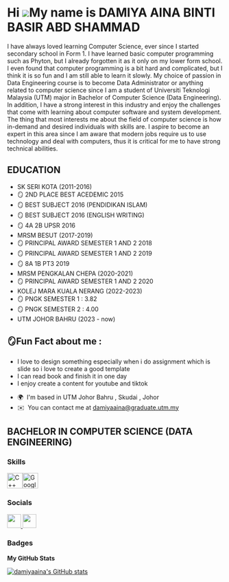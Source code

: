 Hi ![](https://user-images.githubusercontent.com/18350557/176309783-0785949b-9127-417c-8b55-ab5a4333674e.gif)My name is DAMIYA AINA BINTI BASIR ABD SHAMMAD
===========================================================================================================================================================

I have always loved learning Computer Science, ever since I started secondary school in Form 1. I have learned basic computer programming such as Phyton, but I already forgotten it as it 
only on my lower form school. I even found that computer programming is a bit hard and complicated, but I think it is so fun and I am still able to learn it slowly. My choice of passion 
in Data Engineering course is to become Data Administrator or anything related to computer science since I am a student of Universiti Teknologi Malaysia (UTM) major in Bachelor of 
Computer Science (Data Engineering). In addition, I have a strong interest in this industry and enjoy the challenges that come with learning about computer software and system 
development. The thing that most interests me about the field of computer science is how in-demand and desired individuals with skills are. I aspire to become an expert in this area 
since I am aware that modern jobs require us to use technology and deal with computers, thus it is critical for me to have strong technical abilities.

EDUCATION
----------
- SK SERI KOTA (2011-2016)
- 🪞 2ND PLACE BEST ACEDEMIC 2015
- 🪞 BEST SUBJECT 2016 (PENDIDIKAN ISLAM)
- 🪞 BEST SUBJECT 2016 (ENGLISH WRITING)
- 🪞 4A 2B UPSR 2016
- MRSM BESUT (2017-2019)
- 🪞 PRINCIPAL AWARD SEMESTER 1 AND 2 2018
- 🪞 PRINCIPAL AWARD SEMESTER 1 AND 2 2019
- 🪞 8A 1B PT3 2019
- MRSM PENGKALAN CHEPA (2020-2021)
- 🪞 PRINCIPAL AWARD SEMESTER 1 AND 2 2020
- KOLEJ MARA KUALA NERANG (2022-2023)
- 🪞 PNGK SEMESTER 1 : 3.82
- 🪞 PNGK SEMESTER 2 : 4.00 
- UTM JOHOR BAHRU (2023 - now)

🪞Fun Fact about me : 
------------------------
- I love to design something especially when i do assignment which is slide so i love to create a good template 
- I can read book and finish it in one day
- I enjoy create a content for youtube and tiktok

* 🌍  I'm based in UTM Johor Bahru , Skudai , Johor
* ✉️  You can contact me at [damiyaaina@graduate.utm.my](mailto:damiyaaina@graduate.utm.my)

 BACHELOR IN COMPUTER SCIENCE (DATA ENGINEERING)
---------------------------------------------------


### Skills

<p align="left">
<a href="https://docs.microsoft.com/en-us/cpp/?view=msvc-170" target="_blank" rel="noreferrer"><img src="https://raw.githubusercontent.com/danielcranney/readme-generator/main/public/icons/skills/cplusplus-colored.svg" width="36" height="36" alt="C++" /></a><a href="https://cloud.google.com/" target="_blank" rel="noreferrer"><img src="https://raw.githubusercontent.com/danielcranney/readme-generator/main/public/icons/skills/googlecloud-colored.svg" width="36" height="36" alt="Google Cloud" /></a>
</p>


### Socials

<p align="left"> <a href="https://www.github.com/damiyaaina" target="_blank" rel="noreferrer"> <picture> <source media="(prefers-color-scheme: dark)" srcset="https://raw.githubusercontent.com/danielcranney/readme-generator/main/public/icons/socials/github-dark.svg" /> <source media="(prefers-color-scheme: light)" srcset="https://raw.githubusercontent.com/danielcranney/readme-generator/main/public/icons/socials/github.svg" /> <img src="https://raw.githubusercontent.com/danielcranney/readme-generator/main/public/icons/socials/github.svg" width="32" height="32" /> </picture> </a> <a href="http://www.instagram.com/itsdmiyaaa" target="_blank" rel="noreferrer"> <picture> <source media="(prefers-color-scheme: dark)" srcset="undefined" /> <source media="(prefers-color-scheme: light)" srcset="https://raw.githubusercontent.com/danielcranney/readme-generator/main/public/icons/socials/instagram.svg" /> <img src="https://raw.githubusercontent.com/danielcranney/readme-generator/main/public/icons/socials/instagram.svg" width="32" height="32" /> </picture> </a></p>

### Badges

<b>My GitHub Stats</b>

<a href="http://www.github.com/damiyaaina"><img src="https://github-readme-stats.vercel.app/api?username=damiyaaina&show_icons=true&hide=&count_private=true&title_color=0891b2&text_color=ffffff&icon_color=0891b2&bg_color=1c1917&hide_border=true&show_icons=true" alt="damiyaaina's GitHub stats" /></a>
